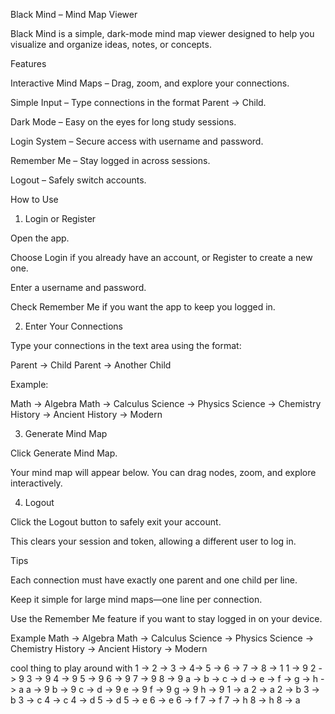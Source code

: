 Black Mind – Mind Map Viewer

Black Mind is a simple, dark-mode mind map viewer designed to help you visualize and organize ideas, notes, or concepts.

Features

Interactive Mind Maps – Drag, zoom, and explore your connections.

Simple Input – Type connections in the format Parent -> Child.

Dark Mode – Easy on the eyes for long study sessions.

Login System – Secure access with username and password.

Remember Me – Stay logged in across sessions.

Logout – Safely switch accounts.

How to Use
1. Login or Register

Open the app.

Choose Login if you already have an account, or Register to create a new one.

Enter a username and password.

Check Remember Me if you want the app to keep you logged in.

2. Enter Your Connections

Type your connections in the text area using the format:

Parent -> Child
Parent -> Another Child


Example:

Math -> Algebra
Math -> Calculus
Science -> Physics
Science -> Chemistry
History -> Ancient
History -> Modern

3. Generate Mind Map

Click Generate Mind Map.

Your mind map will appear below. You can drag nodes, zoom, and explore interactively.

4. Logout

Click the Logout button to safely exit your account.

This clears your session and token, allowing a different user to log in.

Tips

Each connection must have exactly one parent and one child per line.

Keep it simple for large mind maps—one line per connection.

Use the Remember Me feature if you want to stay logged in on your device.

Example
Math -> Algebra
Math -> Calculus
Science -> Physics
Science -> Chemistry
History -> Ancient
History -> Modern


cool thing to play around with
1 -> 2 -> 3 -> 4-> 5 -> 6 -> 7 -> 8 -> 1 
1 -> 9
2 -> 9
3 -> 9
4 -> 9
5 -> 9
6 -> 9
7 -> 9
8 -> 9
a -> b -> c -> d -> e -> f -> g -> h -> a
a -> 9
b -> 9
c -> 
d -> 9
e -> 9
f -> 9
g -> 9
h -> 9
1 -> a
2 -> a
2 -> b
3 -> b
3 -> c
4 -> c
4 -> d
5 -> d
5 -> e
6 -> e
6 -> f 
7 -> f 
7 -> h 
8 -> h 
8 -> a
